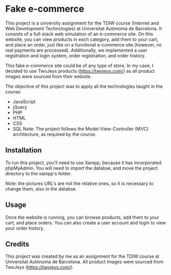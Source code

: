 # Fake e-commerce

This project is a university assignment for the TDIW course (Internet and Web Development Technologies) at Universitat Autònoma de Barcelona. It consists of a full-stack web simulation of an e-commerce site. On this website, you can view products in each category, add them to your cart, and place an order, just like on a functional e-commerce site (however, no real payments are processed). Additionally, we implemented a user registration and login system, order registration, and order history.

This fake e-commerce site could be of any type of store. In my case, I decided to use TwoJeys products (https://twojeys.com/) as all product images were sourced from their website.

The objective of this project was to apply all the technologies taught in the course:
- JavaScript
- jQuery
- PHP
- HTML
- CSS
- SQL
Note: The project follows the Model-View-Controller (MVC) architecture, as required by the course.

## Installation

To run this project, you'll need to use Xampp, because it has incorporated phpMyAdmin. You will need to import the databse, and move the project directory to the xampp's folder.

Note: the pictures URL's are not the relative ones, so it is necessary to change them, also in the databse.

## Usage
Once the website is running, you can browse products, add them to your cart, and place orders. You can also create a user account and login to view your order history.

## Credits
This project was created by me as an assignment for the TDIW course at Universitat Autònoma de Barcelona. All product images were sourced from TwoJeys (https://twojeys.com/).
